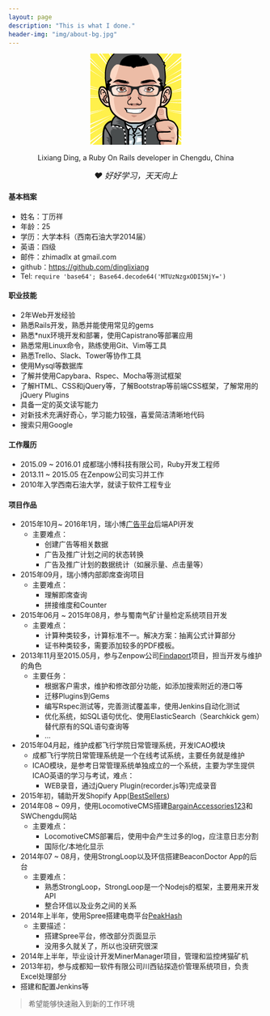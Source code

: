 ```yaml
---
layout: page
description: "This is what I done."
header-img: "img/about-bg.jpg"
---
```

<div style="text-align: center">
 <img src="/img/ding.png" style="margin:auto"
 alt="Lixiang Ding">
 <p>Lixiang Ding, a Ruby On Rails developer in Chengdu, China</p>
 <em style="font-size:16px;" class="text-muted">&hearts; 好好学习，天天向上</em>
</div>

#### 基本档案
- 姓名：丁历祥
- 年龄：25
- 学历：大学本科（西南石油大学2014届）
- 英语：四级
- 邮件：zhimadlx at gmail.com
- github：https://github.com/dinglixiang
- Tel: `require 'base64'; Base64.decode64('MTUzNzgxODI5NjY=')`

#### 职业技能
- 2年Web开发经验
- 熟悉Rails开发，熟悉并能使用常见的gems
- 熟悉*nux环境开发和部署，使用Capistrano等部署应用
- 熟悉常用Linux命令，熟练使用Git、Vim等工具
- 熟悉Trello、Slack、Tower等协作工具
- 使用Mysql等数据库
- 了解并使用Capybara、Rspec、Mocha等测试框架
- 了解HTML、CSS和jQuery等，了解Bootstrap等前端CSS框架，了解常用的jQuery Plugins
- 具备一定的英文读写能力
- 对新技术充满好奇心，学习能力较强，喜爱简洁清晰地代码
- 搜索只用Google

#### 工作履历
- 2015.09 ~ 2016.01 成都瑞小博科技有限公司，Ruby开发工程师
- 2013.11 ~ 2015.05 在Zenpow公司实习并工作
- 2010年入学西南石油大学，就读于软件工程专业

#### 项目作品
- 2015年10月~ 2016年1月，瑞小博[广告平台](http://e.rippletek.com/)后端API开发
  - 主要难点：
    - 创建广告等相关数据
    - 广告及推广计划之间的状态转换
    - 广告及推广计划的数据统计（如展示量、点击量等）
- 2015年09月，瑞小博内部即席查询项目
  - 主要难点：
    - 理解即席查询
    - 拼接维度和Counter
- 2015年06月 ~ 2015年08月，参与蜀南气矿计量检定系统项目开发
  - 主要难点：
    - 计算种类较多，计算标准不一。解决方案：抽离公式计算部分
    - 证书种类较多，需要添加较多的PDF模板。
- 2013年11月至2015.05月，参与Zenpow公司[Findaport](http://www.findaport.com/)项目，担当开发与维护的角色
  - 主要任务：
    - 根据客户需求，维护和修改部分功能，如添加搜索附近的港口等
    - 迁移Plugins到Gems
    - 编写Rspec测试等，完善测试覆盖率，使用Jenkins自动化测试
    - 优化系统，如SQL语句优化、使用ElasticSearch（Searchkick gem）替代原有的SQL语句查询等
    - ...
- 2015年04月起，维护成都飞行学院日常管理系统，开发ICAO模块
  - 成都飞行学院日常管理系统是一个在线考试系统，主要任务就是维护
  - ICAO模块，是参考日常管理系统单独成立的一个系统，主要为学生提供ICAO英语的学习与考试，难点：
    - WEB录音，通过jQuery Plugin(recorder.js等)完成录音
- 2015年初，辅助开发Shopify App([BestSellers](https://apps.shopify.com/bestsellers))
- 2014年08 ~ 09月，使用LocomotiveCMS搭建[BargainAccessories123](http://www.bargainaccessories123.co.uk/)和SWChengdu网站
  - 主要难点：
    - LocomotiveCMS部署后，使用中会产生过多的log，应注意日志分割
    - 国际化/本地化显示
- 2014年07 ~ 08月，使用StrongLoop以及环信搭建BeaconDoctor App的后台
  - 主要难点：
    - 熟悉StrongLoop，StrongLoop是一个Nodejs的框架，主要用来开发API
    - 整合环信以及业务之间的关系
- 2014年上半年，使用Spree搭建电商平台[PeakHash](http://peakhash.com/)
  - 主要描述：
    - 搭建Spree平台，修改部分页面显示
    - 没用多久就关了，所以也没研究很深
- 2014年上半年，毕业设计开发MinerManager项目，管理和监控烤猫矿机
- 2013年初，参与成都知一软件有限公司川西钻探造价管理系统项目，负责Excel处理部分
- 搭建和配置Jenkins等

>希望能够快速融入到新的工作环境
